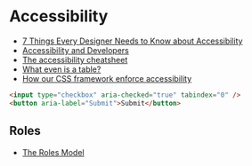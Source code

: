 # Accessibility

* [7 Things Every Designer Needs to Know about Accessibility](https://medium.com/salesforce-ux/7-things-every-designer-needs-to-know-about-accessibility-64f105f0881b#.e8aub5twv)
* [Accessibility and Developers](http://www.paulirish.com/2012/accessibility-and-developers/)
* [The accessibility cheatsheet](http://bitsofco.de/2015/the-accessibility-cheatsheet/)
* [What even is a table?](https://speakerdeck.com/edds/what-even-is-a-table-a-quick-look-at-accessibility-apis)
* [How our CSS framework enforce accessibility](http://www.ebaytechblog.com/2015/11/04/how-our-css-framework-helps-enforce-accessibility/)

```html
<input type="checkbox" aria-checked="true" tabindex="0" />
<button aria-label="Submit">Submit</button>
```

## Roles

* [The Roles Model](https://www.w3.org/WAI/PF/aria/roles)